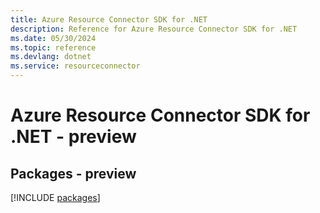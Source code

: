 ```yaml
---
title: Azure Resource Connector SDK for .NET
description: Reference for Azure Resource Connector SDK for .NET
ms.date: 05/30/2024
ms.topic: reference
ms.devlang: dotnet
ms.service: resourceconnector
---
```

# Azure Resource Connector SDK for .NET - preview
## Packages - preview
[!INCLUDE [packages](resource-connector-index.md)]